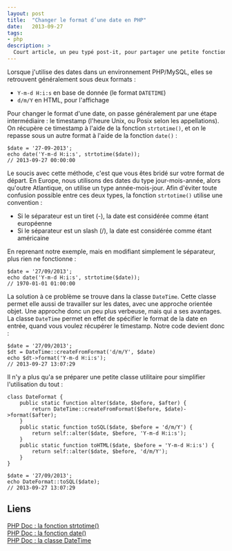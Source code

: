 ```yaml
---
layout: post
title:  "Changer le format d’une date en PHP"
date:   2013-09-27
tags: 
- php
description: >
  Court article, un peu typé post-it, pour partager une petite fonction avec vous.
---
```


Lorsque j'utilise des dates dans un environnement PHP/MySQL, elles se retrouvent généralement sous deux formats :

* `Y-m-d H:i:s` en base de donnée (le format `DATETIME`)
* `d/m/Y` en HTML, pour l'affichage


Pour changer le format d'une date, on passe généralement par une étape intermédiaire : le timestamp (l'heure Unix, ou Posix selon les appellations). On récupère ce timestamp à l'aide de la fonction `strtotime()`, et on le repasse sous un autre format à l'aide de la fonction `date()` :

	$date = '27-09-2013';
	echo date('Y-m-d H:i:s', strtotime($date));
	// 2013-09-27 00:00:00

Le soucis avec cette méthode, c'est que vous êtes bridé sur votre format de départ. En Europe, nous utilisons des dates du type jour-mois-année, alors qu'outre Atlantique, on utilise un type année-mois-jour. Afin d'éviter toute confusion possible entre ces deux types, la fonction `strtotime()` utilise une convention :

* Si le séparateur est un tiret (-), la date est considérée comme étant européenne
* Si le séparateur est un slash (/), la date est considérée comme étant américaine

En reprenant notre exemple, mais en modifiant simplement le séparateur, plus rien ne fonctionne :

	$date = '27/09/2013';
	echo date('Y-m-d H:i:s', strtotime($date));
	// 1970-01-01 01:00:00

La solution à ce problème se trouve dans la classe `DateTime`. Cette classe permet elle aussi de travailler sur les dates, avec une approche orientée objet. Une approche donc un peu plus verbeuse, mais qui a ses avantages. La classe `DateTime` permet en effet de spécifier le format de la date en entrée, quand vous voulez récupérer le timestamp. Notre code devient donc :

	$date = '27/09/2013';
	$dt = DateTime::createFromFormat('d/m/Y', $date)
	echo $dt->format('Y-m-d H:i:s');
	// 2013-09-27 13:07:29

Il n'y a plus qu'a se préparer une petite classe utilitaire pour simplifier l'utilisation du tout :

	class DateFormat {
		public static function alter($date, $before, $after) {
			return DateTime::createFromFormat($before, $date)->format($after);
		}
		public static function toSQL($date, $before = 'd/m/Y') {
			return self::alter($date, $before, 'Y-m-d H:i:s');
		}
		public static function toHTML($date, $before = 'Y-m-d H:i:s') {
			return self::alter($date, $before, 'd/m/Y');
		}
	}

	$date = '27/09/2013';
	echo DateFormat::toSQL($date);
	// 2013-09-27 13:07:29


## Liens
[PHP Doc : la fonction strtotime()](http://php.net/manual/fr/function.strtotime.php)   
[PHP Doc : la fonction date()](http://php.net/manual/fr/function.date.php)   
[PHP Doc : la classe DateTime](http://php.net/manual/fr/book.datetime.php)   